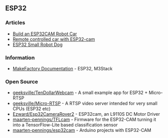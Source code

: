 ## ESP32



### Articles
- [Build an ESP32CAM Robot Car](https://dronebotworkshop.com/esp32cam-robot-car/)
- [Remote controlled car with ESP32-cam](https://www.flyrobo.in/blog/remote-controlled-esp32-cam-car)
- [ESP32 Small Robot Dog](https://www.instructables.com/ESP32-Small-Robot-Dog/)


### Information
- [MakeFactory Documentation](https://docs.makerfactory.io/) - ESP32, M3Stack


### Open Source
- [geeksville/TenDollarWebcam](https://github.com/geeksville/TenDollarWebcam) - A small example app for ESP32 + Micro-RTSP
- [geeksville/Micro-RTSP](https://github.com/geeksville/Micro-RTSP) - A RTSP video server intended for very small CPUs (ESP32 etc)
- [Ezward/Esp32CameraRover2](https://github.com/Ezward/Esp32CameraRover2) - ESP32cam, an L9110S DC Motor Driver
- [maarten-pennings/TFLcam](https://github.com/maarten-pennings/TFLcam) - Firmware for the ESP32-CAM turning it into a TensorFlow-Lite based classification sensor
- [maarten-pennings/esp32cam](https://github.com/maarten-pennings/esp32cam) - Arduino projects with ESP32-CAM
